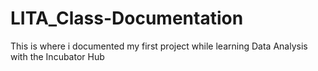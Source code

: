 # LITA_Class-Documentation
This is where i documented my first project while learning Data Analysis with the Incubator Hub
